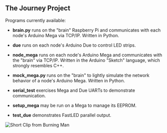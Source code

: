 ## The Journey Project ##

Programs currently available:

* **brain.py** runs on the "brain" Raspberry Pi and communicates with
  each node's Arduino Mega via TCP/IP.  Written in Python.

* **due** runs on each node's Arduino Due to control LED strips.

* **node_mega** runs on each node's Arduino Mega and communicates with
  the "brain" via TCP/IP.  Written in the Arduino "Sketch" language,
  which strongly resembles C++.

* **mock_mega.py** runs on the "brain" to lightly simulate the network
  behavior of a node's Arduino Mega.  Written in Python.

* **serial_test** exercises Mega and Due UARTs to demonstrate
  communication.

* **setup_mega** may be run on a Mega to manage its EEPROM.

* **test_due** demonstrates FastLED parallel output.

![Short Clip from Burning Man](https://user-images.githubusercontent.com/2586247/31589241-2ca0211e-b1b3-11e7-9ae7-901fb77990e9.gif)
